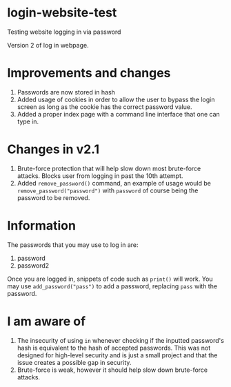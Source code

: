 # login-website-test
Testing website logging in via password

Version 2 of log in webpage. 

# Improvements and changes
1. Passwords are now stored in hash
2. Added usage of cookies in order to allow the user to bypass the login screen as long as the cookie has the correct password value.
3. Added a proper index page with a command line interface that one can type in.

# Changes in v2.1
1. Brute-force protection that will help slow down most brute-force attacks. Blocks user from logging in past the 10th attempt.
2. Added `remove_password()` command, an example of usage would be `remove_password("password")` with `password` of course being the password to be removed.

# Information
The passwords that you may use to log in are:
1. password
2. password2

Once you are logged in, snippets of code such as `print()` will work. You may use `add_password("pass")` to add a password, replacing `pass` with the password.

# I am aware of
1. The insecurity of using `in` whenever checking if the inputted password's hash is equivalent to the hash of accepted passwords. This was not designed for high-level security and is just a small project and that the issue creates a possible gap in security.
2. Brute-force is weak, however it should help slow down brute-force attacks.
